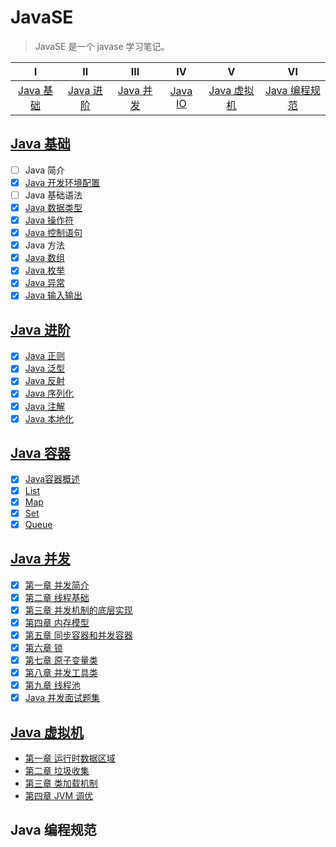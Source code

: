 # JavaSE

> JavaSE 是一个 javase 学习笔记。

|            Ⅰ            |            Ⅱ            |            Ⅲ            |          Ⅳ          |              Ⅴ              |                Ⅵ                |
| :---------------------: | :---------------------: | :---------------------: | :-----------------: | :-------------------------: | :-----------------------------: |
| [Java 基础](#java-基础) | [Java 进阶](#java-进阶) | [Java 并发](#java-并发) | [Java IO](#java-io) | [Java 虚拟机](#java-虚拟机) | [Java 编程规范](#java-编程规范) |

## [Java 基础](docs/basic)

* [ ] Java 简介
* [x] [Java 开发环境配置](docs/basic/Java开发环境配置.md)
* [ ] Java 基础语法
* [x] [Java 数据类型](docs/basic/Java数据类型.md)
* [x] [Java 操作符](docs/basic/Java操作符.md)
* [x] [Java 控制语句](docs/basic/Java控制语句.md)
* [x] Java 方法
* [x] [Java 数组](docs/basic/Java数组.md)
* [x] [Java 枚举](docs/basic/Java枚举.md)
* [x] [Java 异常](docs/basic/Java异常.md)
* [x] [Java 输入输出](docs/basic/Java输入输出.md)

## [Java 进阶](docs/advanced)

- [x] [Java 正则](docs/advanced/Java正则.md)
- [x] [Java 泛型](docs/advanced/Java泛型.md)
- [x] [Java 反射](docs/advanced/Java反射.md)
- [x] [Java 序列化](docs/advanced/Java序列化.md)
- [x] [Java 注解](docs/advanced/Java注解.md)
- [x] [Java 本地化](docs/advanced/Java本地化.md)

## [Java 容器](docs/container)

* [x] [Java容器概述](docs/container/Java容器概述.md)
* [x] [List](docs/container/List.md)
* [x] [Map](docs/container/Map.md)
* [x] [Set](docs/container/Set.md)
* [x] [Queue](docs/container/Queue.md)

## [Java 并发](docs/concurrent)

* [x] [第一章 并发简介](docs/concurrent/1-并发简介.md)
* [x] [第二章 线程基础](docs/concurrent/2-线程基础.md)
* [x] [第三章 并发机制的底层实现](docs/concurrent/3-并发机制的底层实现.md)
* [x] [第四章 内存模型](docs/concurrent/4-内存模型.md)
* [x] [第五章 同步容器和并发容器](docs/concurrent/5-同步容器和并发容器.md)
* [x] [第六章 锁](docs/concurrent/6-锁.md)
* [x] [第七章 原子变量类](docs/concurrent/7-原子变量类.md)
* [x] [第八章 并发工具类](docs/concurrent/8-并发工具类.md)
* [x] [第九章 线程池](docs/concurrent/9-线程池.md)
* [x] [Java 并发面试题集](docs/concurrent/Java并发面试题集.md)

## [Java 虚拟机](docs/jvm)

* [第一章 运行时数据区域](docs/jvm/1-运行时数据区域.md)
* [第二章 垃圾收集](docs/jvm/2-垃圾收集.md)
* [第三章 类加载机制](docs/jvm/3-类加载机制.md)
* [第四章 JVM 调优](docs/jvm/4-JVM调优.md)

## Java 编程规范
